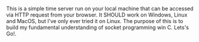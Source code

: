 This is a simple time server run on your local machine that can be accessed via HTTP request from your browser. 
It SHOULD work on Windows, Linux and MacOS, but I've only ever tried it on Linux. The purpose of this is to
build my fundamental understanding of socket programming win C. Lets's Go!. 
